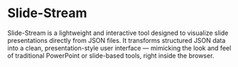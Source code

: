 # Slide-Stream
Slide-Stream is a lightweight and interactive tool designed to visualize slide presentations directly from JSON files. It transforms structured JSON data into a clean, presentation-style user interface — mimicking the look and feel of traditional PowerPoint or slide-based tools, right inside the browser.
